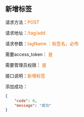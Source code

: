 ## 新增标签

<p>请求方法：<span style="color:#e96900">POST</p>
<p>请求地址：<span style="color:#e96900">/tag/add</span></p>
<p>请求参数：<span style="color:#e96900">tagName ：标签名，必传</span></p>
<p>需要access_token： <span style="color:#e96900">是</span></p>
<p>需要管理员权限： <span style="color:#e96900">是</span></p>
<p>接口说明：<span style="color:#e96900">新增标签</span></p>

添加成功：
```json
{  
	"code": 0,  
	"message": "成功"
}
```
